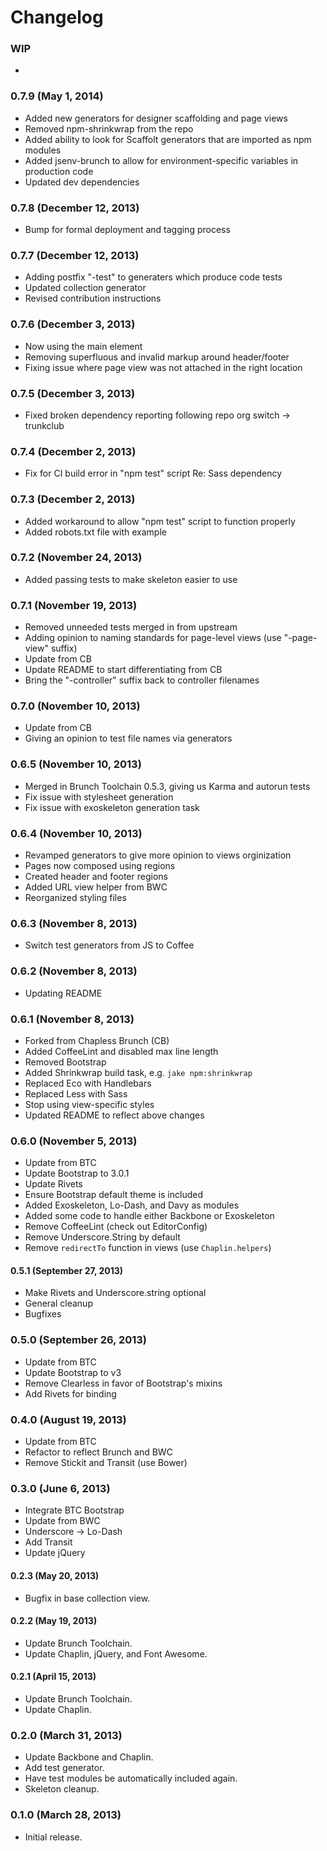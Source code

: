# Changelog

### WIP
-

### 0.7.9 (May 1, 2014)
- Added new generators for designer scaffolding and page views
- Removed npm-shrinkwrap from the repo
- Added ability to look for Scaffolt generators that are imported as npm modules
- Added jsenv-brunch to allow for environment-specific variables in production code
- Updated dev dependencies

### 0.7.8 (December 12, 2013)
- Bump for formal deployment and tagging process

### 0.7.7 (December 12, 2013)
- Adding postfix "-test" to generaters which produce code tests
- Updated collection generator
- Revised contribution instructions

### 0.7.6 (December 3, 2013)
- Now using the main element
- Removing superfluous and invalid markup around header/footer
- Fixing issue where page view was not attached in the right location

### 0.7.5 (December 3, 2013)
- Fixed broken dependency reporting following repo org switch -> trunkclub

### 0.7.4 (December 2, 2013)
- Fix for CI build error in "npm test" script Re: Sass dependency

### 0.7.3 (December 2, 2013)
- Added workaround to allow "npm test" script to function properly
- Added robots.txt file with example

### 0.7.2 (November 24, 2013)
- Added passing tests to make skeleton easier to use

### 0.7.1 (November 19, 2013)
- Removed unneeded tests merged in from upstream
- Adding opinion to naming standards for page-level views (use "-page-view" suffix)
- Update from CB
- Update README to start differentiating from CB
- Bring the "-controller" suffix back to controller filenames

### 0.7.0 (November 10, 2013)
- Update from CB
- Giving an opinion to test file names via generators

### 0.6.5 (November 10, 2013)
- Merged in Brunch Toolchain 0.5.3, giving us Karma and autorun tests
- Fix issue with stylesheet generation
- Fix issue with exoskeleton generation task

### 0.6.4 (November 10, 2013)
- Revamped generators to give more opinion to views orginization
- Pages now composed using regions
- Created header and footer regions
- Added URL view helper from BWC
- Reorganized styling files

### 0.6.3 (November 8, 2013)
- Switch test generators from JS to Coffee

### 0.6.2 (November 8, 2013)
- Updating README

### 0.6.1 (November 8, 2013)
- Forked from Chapless Brunch (CB)
- Added CoffeeLint and disabled max line length
- Removed Bootstrap
- Added Shrinkwrap build task, e.g. `jake npm:shrinkwrap`
- Replaced Eco with Handlebars
- Replaced Less with Sass
- Stop using view-specific styles
- Updated README to reflect above changes

### 0.6.0 (November 5, 2013)
- Update from BTC
- Update Bootstrap to 3.0.1
- Update Rivets
- Ensure Bootstrap default theme is included
- Added Exoskeleton, Lo-Dash, and Davy as modules
- Added some code to handle either Backbone or Exoskeleton
- Remove CoffeeLint (check out EditorConfig)
- Remove Underscore.String by default
- Remove `redirectTo` function in views (use `Chaplin.helpers`)

#### 0.5.1 (September 27, 2013)
- Make Rivets and Underscore.string optional
- General cleanup
- Bugfixes

### 0.5.0 (September 26, 2013)
- Update from BTC
- Update Bootstrap to v3
- Remove Clearless in favor of Bootstrap's mixins
- Add Rivets for binding

### 0.4.0 (August 19, 2013)
- Update from BTC
- Refactor to reflect Brunch and BWC
- Remove Stickit and Transit (use Bower)

### 0.3.0 (June 6, 2013)
- Integrate BTC Bootstrap
- Update from BWC
- Underscore -> Lo-Dash
- Add Transit
- Update jQuery

#### 0.2.3 (May 20, 2013)
- Bugfix in base collection view.

#### 0.2.2 (May 19, 2013)
- Update Brunch Toolchain.
- Update Chaplin, jQuery, and Font Awesome.

#### 0.2.1 (April 15, 2013)
- Update Brunch Toolchain.
- Update Chaplin.

### 0.2.0 (March 31, 2013)
- Update Backbone and Chaplin.
- Add test generator.
- Have test modules be automatically included again.
- Skeleton cleanup.

### 0.1.0 (March 28, 2013)
- Initial release.
